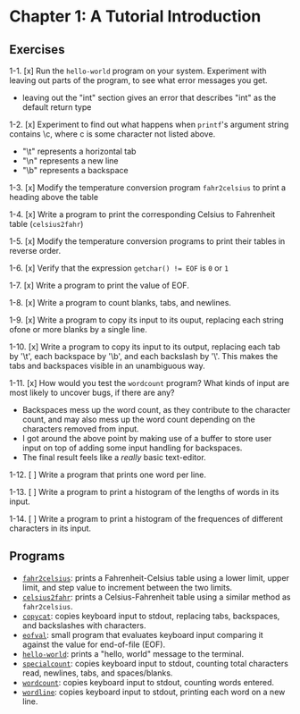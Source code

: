 # Chapter 1: A Tutorial Introduction

## Exercises
1-1. [x] Run the `hello-world` program on your system. Experiment with leaving out parts of the program, to see what error messages you get.

<ul>
    <li>leaving out the "int" section gives an error that describes "int" as the default return type</li>
</ul>

1-2. [x] Experiment to find out what happens when `printf`'s argument string contains \c, where c is some character not listed above.

<ul>
    <li>"\t" represents a horizontal tab</li>
    <li>"\n" represents a new line</li>
    <li>"\b" represents a backspace</li>
</ul>

1-3. [x] Modify the temperature conversion program `fahr2celsius` to print a heading above the table

1-4. [x] Write a program to print the corresponding Celsius to Fahrenheit table (`celsius2fahr`)

1-5. [x] Modify the temperature conversion programs to print their tables in reverse order.

1-6. [x] Verify that the expression `getchar() != EOF` is `0` or `1`

1-7. [x] Write a program to print the value of EOF.

1-8. [x] Write a program to count blanks, tabs, and newlines.

1-9. [x] Write a program to copy its input to its ouput, replacing each string ofone or more blanks by a single line. 

1-10. [x] Write a program to copy its input to its output, replacing each tab by '\t', each backspace by '\b', and each backslash by '\\'. This makes the tabs and backspaces visible in an unambiguous way. 

1-11. [x] How would you test the `wordcount` program? What kinds of input are most likely to uncover bugs, if there are any?

<ul>
    <li>Backspaces mess up the word count, as they contribute to the character count, and may also mess up the word count depending on the characters removed from input.</li>
    <li>I got around the above point by making use of a buffer to store user input on top of adding some input handling for backspaces.</li>
    <li>The final result feels like a <em>really</em> basic text-editor.</li>
</ul>

1-12. [ ] Write a program that prints one word per line.

1-13. [ ] Write a program to print a histogram of the lengths of words in its input. 

1-14. [ ] Write a program to print a histogram of the frequences of different characters in its input. 

## Programs
- [`fahr2celsius`](https://github.com/mCaballero1224/the_c_programming_language/tree/main/chapter1/fahr2celsius): prints a Fahrenheit-Celsius table using a lower limit, upper limit, and step value to increment between the two limits.
- [`celsius2fahr`](https://github.com/mCaballero1224/the_c_programming_language/tree/main/chapter1/celsius2fahr): prints a Celsius-Fahrenheit table using a similar method as `fahr2celsius`.
- [`copycat`](https://github.com/mCaballero1224/the_c_programming_language/tree/main/chapter1/copycat): copies keyboard input to stdout, replacing tabs, backspaces, and backslashes with characters.
- [`eofval`](https://github.com/mCaballero1224/the_c_programming_language/tree/main/chapter1/eofval): small program that evaluates keyboard input comparing it against the value for end-of-file (EOF).
- [`hello-world`](https://github.com/mCaballero1224/the_c_programming_language/tree/main/chapter1/hello-world): prints a "hello, world" message to the terminal.
- [`specialcount`](https://github.com/mCaballero1224/the_c_programming_language/tree/main/chapter1/specialcount): copies keyboard input to stdout, counting total characters read, newlines, tabs, and spaces/blanks.
- [`wordcount`](https://github.com/mCaballero1224/the_c_programming_language/tree/main/chapter1/wordcount): copies keyboard input to stdout, counting words entered.
- [`wordline`](https://github.com/mCaballero1224/the_c_programming_language/tree/main/chapter1/wordline): copies keyboard input to stdout, printing each word on a new line.
